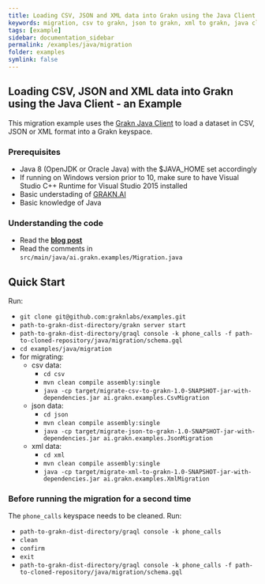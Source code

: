 ```yaml
---
title: Loading CSV, JSON and XML data into Grakn using the Java Client - an Example
keywords: migration, csv to grakn, json to grakn, xml to grakn, java client
tags: [example]
sidebar: documentation_sidebar
permalink: /examples/java/migration
folder: examples
symlink: false
---
```


## Loading CSV, JSON and XML data into Grakn using the Java Client - an Example

This migration example uses the [Grakn Java Client](https://github.com/graknlabs/grakn/tree/master/client-java) to load a dataset in CSV, JSON or XML format into a Grakn keyspace.

### Prerequisites
- Java 8 (OpenJDK or Oracle Java) with the $JAVA_HOME set accordingly
- If running on Windows version prior to 10, make sure to have Visual Studio C++ Runtime for Visual Studio 2015 installed
- Basic understading of [GRAKN.AI](http://dev.grakn.ai/docs)
- Basic knowledge of Java

### Understanding the code

- Read the **[blog post](...)**
- Read the comments in `src/main/java/ai.grakn.examples/Migration.java`

## Quick Start

Run:

- `git clone git@github.com:graknlabs/examples.git`
- `path-to-grakn-dist-directory/grakn server start`
- `path-to-grakn-dist-directory/graql console -k phone_calls -f path-to-cloned-repository/java/migration/schema.gql`
- `cd examples/java/migration`
- for migrating:
    - csv data:
        - `cd csv`
        - `mvn clean compile assembly:single`
        - `java -cp target/migrate-csv-to-grakn-1.0-SNAPSHOT-jar-with-dependencies.jar ai.grakn.examples.CsvMigration`
    - json data:
        - `cd json`
        - `mvn clean compile assembly:single`
        - `java -cp target/migrate-json-to-grakn-1.0-SNAPSHOT-jar-with-dependencies.jar ai.grakn.examples.JsonMigration`
    - xml data:
        - `cd xml`
        - `mvn clean compile assembly:single`
        - `java -cp target/migrate-xml-to-grakn-1.0-SNAPSHOT-jar-with-dependencies.jar ai.grakn.examples.XmlMigration`

### Before running the migration for a second time

The `phone_calls` keyspace needs to be cleaned. Run:

- `path-to-grakn-dist-directory/graql console -k phone_calls`
- `clean`
- `confirm`
- `exit`
- `path-to-grakn-dist-directory/graql console -k phone_calls -f path-to-cloned-repository/java/migration/schema.gql`
